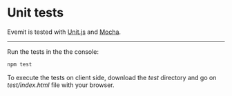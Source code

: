 # Unit tests

Evemit is tested with [Unit.js](http://unitjs.com) and [Mocha](http://unitjs.com/guide/mocha.html).

---

Run the tests in the the console:
```sh
npm test
```

To execute the tests on client side, download the _test_ directory and go on _test/index.html_ file with your browser.